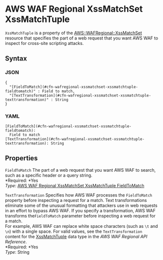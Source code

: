 # AWS WAF Regional XssMatchSet XssMatchTuple<a name="aws-properties-wafregional-xssmatchset-xssmatchtuple"></a>

`XssMatchTuple` is a property of the [AWS::WAFRegional::XssMatchSet](aws-resource-wafregional-xssmatchset.md) resource that specifies the part of a web request that you want AWS WAF to inspect for cross\-site scripting attacks\.

## Syntax<a name="w3ab2c21c14e1836b5"></a>

### JSON<a name="aws-properties-wafregional-xssmatchset-xssmatchtuple-syntax.json"></a>

```
{
  "[FieldToMatch](#cfn-wafregional-xssmatchset-xssmatchtuple-fieldtomatch)" : Field to match,
  "[TextTransformation](#cfn-wafregional-xssmatchset-xssmatchtuple-texttransformation)" : String
}
```

### YAML<a name="aws-properties-wafregional-xssmatchset-xssmatchtuple-syntax.yaml"></a>

```
[FieldToMatch](#cfn-wafregional-xssmatchset-xssmatchtuple-fieldtomatch):
  Field to match
[TextTransformation](#cfn-wafregional-xssmatchset-xssmatchtuple-texttransformation): String
```

## Properties<a name="w3ab2c21c14e1836b7"></a>

`FieldToMatch`  <a name="cfn-wafregional-xssmatchset-xssmatchtuple-fieldtomatch"></a>
The part of a web request that you want AWS WAF to search, such as a specific header or a query string\.  
*Required: *Yes  
*Type*: [AWS WAF Regional XssMatchSet XssMatchTuple FieldToMatch](aws-properties-wafregional-xssmatchset-xssmatchtuple-fieldtomatch.md)

`TextTransformation`  <a name="cfn-wafregional-xssmatchset-xssmatchtuple-texttransformation"></a>
Specifies how AWS WAF processes the `FieldToMatch` property before inspecting a request for a match\. Text transformations eliminate some of the unusual formatting that attackers use in web requests in an effort to bypass AWS WAF\. If you specify a transformation, AWS WAF transforms the`FieldToMatch` parameter before inspecting a web request for a match\.  
For example, AWS WAF can replace white space characters \(such as `\t` and `\n`\) with a single space\. For valid values, see the `TextTransformation` content for the [XssMatchTuple](http://docs.aws.amazon.com/waf/latest/APIReference/API_regional_XssMatchTuple.html) data type in the *AWS WAF Regional API Reference*\.  
*Required: *Yes  
*Type*: String